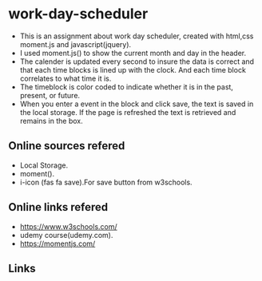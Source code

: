 # work-day-scheduler
* This is an assignment about work day scheduler, created with html,css moment.js and javascript(jquery).
* I used moment.js() to show the current month and day in the header.
* The calender is updated every second to insure the data is correct and that each time blocks is lined up with the clock. And each time block correlates to what time it is.
* The timeblock is color coded to indicate whether it is in the past, present, or future.
* When you enter a event in the block and click save, the text is saved in the local storage. If the page is refreshed the text is retrieved and remains in the box.

## Online sources refered
* Local Storage.
*  moment().
* i-icon (fas fa save).For save button from w3schools.

## Online links refered
* https://www.w3schools.com/
* udemy course(udemy.com).
* https://momentjs.com/

## Links

